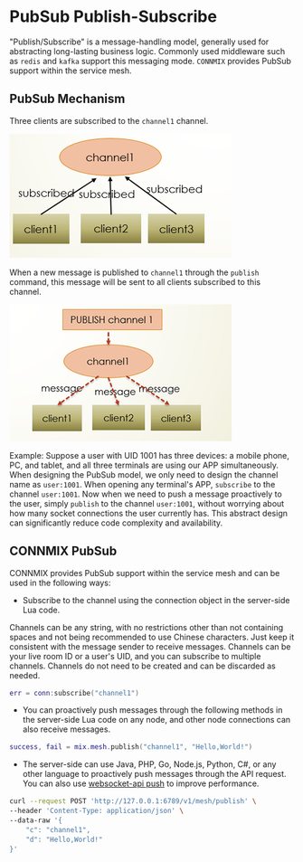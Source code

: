 # PubSub Publish-Subscribe

"Publish/Subscribe" is a message-handling model, generally used for abstracting long-lasting business logic. Commonly used middleware such as `redis` and `kafka` support this messaging mode. `CONNMIX` provides PubSub support within the service mesh.

## PubSub Mechanism

Three clients are subscribed to the `channel1` channel.

![](images/pubsub1.jpg)

When a new message is published to `channel1` through the `publish` command, this message will be sent to all clients subscribed to this channel.

![](images/pubsub2.jpg)

Example: Suppose a user with UID 1001 has three devices: a mobile phone, PC, and tablet, and all three terminals are using our APP simultaneously. When designing the PubSub model, we only need to design the channel name as `user:1001`. When opening any terminal's APP, `subscribe` to the channel `user:1001`. Now when we need to push a message proactively to the user, simply `publish` to the channel `user:1001`, without worrying about how many socket connections the user currently has. This abstract design can significantly reduce code complexity and availability.

## CONNMIX PubSub

CONNMIX provides PubSub support within the service mesh and can be used in the following ways:

- Subscribe to the channel using the connection object in the server-side Lua code.

Channels can be any string, with no restrictions other than not containing spaces and not being recommended to use Chinese characters. Just keep it consistent with the message sender to receive messages. Channels can be your live room ID or a user's UID, and you can subscribe to multiple channels. Channels do not need to be created and can be discarded as needed.

```lua
err = conn:subscribe("channel1")
```

- You can proactively push messages through the following methods in the server-side Lua code on any node, and other node connections can also receive messages.

```lua
success, fail = mix.mesh.publish("channel1", "Hello,World!")
```

- The server-side can use Java, PHP, Go, Node.js, Python, C#, or any other language to proactively push messages through the API request. You can also use [websocket-api push](en-us/websocket-api) to improve performance.

```bash
curl --request POST 'http://127.0.0.1:6789/v1/mesh/publish' \
--header 'Content-Type: application/json' \
--data-raw '{
    "c": "channel1",
    "d": "Hello,World!"
}'
```
